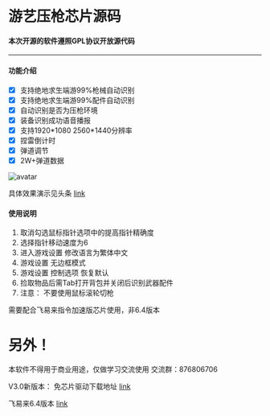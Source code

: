 # **游艺压枪芯片源码**

#### 本次开源的软件遵照GPL协议开放源代码


---
#### 功能介绍

- [x] 支持绝地求生端游99%枪械自动识别
- [x] 支持绝地求生端游99%配件自动识别
- [x] 自动识别是否为压枪环境
- [x] 装备识别成功语音播报
- [x] 支持1920\*1080 2560\*1440分辨率
- [x] 捏雷倒计时
- [x] 弹道调节
- [x] 2W+弹道数据

![avatar](https://s1.ax1x.com/2020/05/15/Ys8wxP.png)

具体效果演示见头条
[link](https://m.toutiaoimg.cn/group/6820354437060493838/?app=news_article&timestamp=1589533908&group_id=6820354437060493838)

#### 使用说明

1. 取消勾选鼠标指针选项中的提高指针精确度
2. 选择指针移动速度为6
3. 进入游戏设置 修改语言为繁体中文
4. 游戏设置 无边框模式
5. 游戏设置 控制选项 恢复默认
6. 捡取物品后需Tab打开背包并关闭后识别武器配件
7. 注意： 不要使用鼠标滚轮切枪

需要配合飞易来指令加速版芯片使用，非6.4版本

# **另外！**
本软件不得用于商业用途，仅做学习交流使用
交流群：876806706

V3.0新版本：
免芯片驱动下载地址 [link](https://wws.lanzous.com/i4Xgdeepy6d)

飞易来6.4版本 [link](https://www.lanzous.com/id44b8f)
